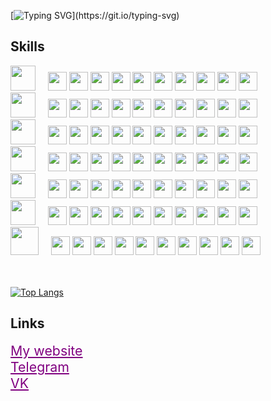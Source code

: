 

[![Typing SVG](http://readme-typing-svg.herokuapp.com?font=Source+Code+Pro&pause=1000&color=58A6FFFF&width=435&lines=Hi+there,+I'm+Danil+(%E3%82%B7_+_)%E3%82%B7)](https://git.io/typing-svg)

## Skills 

<div class="badges">
  <div class="HTML" style="display: inline !important">
    <img style="width:40px;" src="https://cdn.jsdelivr.net/gh/devicons/devicon/icons/html5/html5-plain-wordmark.svg" /> &nbsp &nbsp
        <img style="width:30px;" src="https://www.svgrepo.com/show/513354/star.svg" /> <img style="width:30px;" src="https://www.svgrepo.com/show/513354/star.svg" /> <img style="width:30px;" src="https://www.svgrepo.com/show/513354/star.svg" /> 
        <img style="width:30px;" src="https://www.svgrepo.com/show/513354/star.svg" /> <img style="width:30px;" src="https://www.svgrepo.com/show/513354/star.svg" /> <img style="width:30px;" src="https://www.svgrepo.com/show/513354/star.svg" /> 
        <img style="width:30px;" src="https://www.svgrepo.com/show/513354/star.svg" />  <img style="width:30px;" src="https://www.svgrepo.com/show/513354/star.svg" /> <img style="width:30px;" src="https://yousoro-omedeto.ru/img/svg/star-svgrepo-com.svg" /> 
        <img style="width:30px;" src="https://yousoro-omedeto.ru/img/svg/star-svgrepo-com.svg" />
   
  </div> 
  <div class="CSS">
    <img style="width:40px;" src="https://cdn.jsdelivr.net/gh/devicons/devicon/icons/css3/css3-plain-wordmark.svg" /> &nbsp &nbsp
        <img style="width:30px;" src="https://www.svgrepo.com/show/513354/star.svg" /> <img style="width:30px;" src="https://www.svgrepo.com/show/513354/star.svg" /> <img style="width:30px;" src="https://www.svgrepo.com/show/513354/star.svg" /> 
        <img style="width:30px;" src="https://www.svgrepo.com/show/513354/star.svg" /> <img style="width:30px;" src="https://www.svgrepo.com/show/513354/star.svg" /> <img style="width:30px;" src="https://www.svgrepo.com/show/513354/star.svg" /> 
        <img style="width:30px;" src="https://www.svgrepo.com/show/513354/star.svg" />  <img style="width:30px;" src="https://www.svgrepo.com/show/513354/star.svg" /> <img style="width:30px;" src="https://yousoro-omedeto.ru/img/svg/star-svgrepo-com.svg" /> 
        <img style="width:30px;" src="https://yousoro-omedeto.ru/img/svg/star-svgrepo-com.svg" />
  </div>
  <div class="PHP">
    <img style="width:40px;" src="https://cdn.jsdelivr.net/gh/devicons/devicon/icons/php/php-original.svg" /> &nbsp &nbsp
        <img style="width:30px;" src="https://www.svgrepo.com/show/513354/star.svg" /> <img style="width:30px;" src="https://www.svgrepo.com/show/513354/star.svg" /> <img style="width:30px;" src="https://www.svgrepo.com/show/513354/star.svg" /> 
        <img style="width:30px;" src="https://www.svgrepo.com/show/513354/star.svg" /> <img style="width:30px;" src="https://www.svgrepo.com/show/513354/star.svg" /> <img style="width:30px;" src="https://www.svgrepo.com/show/513354/star.svg" /> 
        <img style="width:30px;" src="https://www.svgrepo.com/show/513354/star.svg" />  <img style="width:30px;" src="https://www.svgrepo.com/show/513354/star.svg" /> <img style="width:30px;" src="https://yousoro-omedeto.ru/img/svg/star-svgrepo-com.svg" /> 
        <img style="width:30px;" src="https://yousoro-omedeto.ru/img/svg/star-svgrepo-com.svg" />
  </div>
  <div class="JS">
    <img style="width:40px;" src="https://cdn.jsdelivr.net/gh/devicons/devicon/icons/javascript/javascript-original.svg" /> &nbsp &nbsp
        <img style="width:30px;" src="https://www.svgrepo.com/show/513354/star.svg" /> <img style="width:30px;" src="https://www.svgrepo.com/show/513354/star.svg" /> <img style="width:30px;" src="https://www.svgrepo.com/show/513354/star.svg" /> 
        <img style="width:30px;" src="https://www.svgrepo.com/show/513354/star.svg" /> <img style="width:30px;" src="https://www.svgrepo.com/show/513354/star.svg" /> <img style="width:30px;" src="https://www.svgrepo.com/show/513354/star.svg" /> 
        <img style="width:30px;" src="https://www.svgrepo.com/show/513354/star.svg" />  <img style="width:30px;" src="https://www.svgrepo.com/show/513354/star.svg" /> <img style="width:30px;" src="https://yousoro-omedeto.ru/img/svg/star-svgrepo-com.svg" /> 
        <img style="width:30px;" src="https://yousoro-omedeto.ru/img/svg/star-svgrepo-com.svg" />
  </div>
  <div class="BASH">
    <img style="width:40px;" src="https://cdn.jsdelivr.net/gh/devicons/devicon/icons/bash/bash-original.svg" />  &nbsp &nbsp
        <img style="width:30px;" src="https://www.svgrepo.com/show/513354/star.svg" /> <img style="width:30px;" src="https://www.svgrepo.com/show/513354/star.svg" /> <img style="width:30px;" src="https://www.svgrepo.com/show/513354/star.svg" /> 
        <img style="width:30px;" src="https://www.svgrepo.com/show/513354/star.svg" /> <img style="width:30px;" src="https://www.svgrepo.com/show/513354/star.svg" /> <img style="width:30px;" src="https://yousoro-omedeto.ru/img/svg/star-svgrepo-com.svg" />
        <img style="width:30px;" src="https://yousoro-omedeto.ru/img/svg/star-svgrepo-com.svg" /> <img style="width:30px;" src="https://yousoro-omedeto.ru/img/svg/star-svgrepo-com.svg" /> <img style="width:30px;" src="https://yousoro-omedeto.ru/img/svg/star-svgrepo-com.svg" />
        <img style="width:30px;" src="https://yousoro-omedeto.ru/img/svg/star-svgrepo-com.svg" />
  </div>
  <div class="GIT">
    <img style="width:40px;" src="https://cdn.jsdelivr.net/gh/devicons/devicon/icons/git/git-original.svg" /> &nbsp &nbsp
        <img style="width:30px;" src="https://www.svgrepo.com/show/513354/star.svg" /> <img style="width:30px;" src="https://www.svgrepo.com/show/513354/star.svg" /> <img style="width:30px;" src="https://www.svgrepo.com/show/513354/star.svg" /> 
        <img style="width:30px;" src="https://www.svgrepo.com/show/513354/star.svg" /> <img style="width:30px;" src="https://www.svgrepo.com/show/513354/star.svg" /> <img style="width:30px;" src="https://www.svgrepo.com/show/513354/star.svg" /> 
        <img style="width:30px;" src="https://www.svgrepo.com/show/513354/star.svg" />  <img style="width:30px;" src="https://yousoro-omedeto.ru/img/svg/star-svgrepo-com.svg" /> <img style="width:30px;" src="https://yousoro-omedeto.ru/img/svg/star-svgrepo-com.svg" />
        <img style="width:30px;" src="https://yousoro-omedeto.ru/img/svg/star-svgrepo-com.svg" />
  </div>
  <div class="MYSQL">
    <img style="width:45px;" src="https://www.svgrepo.com/show/303251/mysql-logo.svg" />    &nbsp &nbsp
        <img style="width:30px;" src="https://www.svgrepo.com/show/513354/star.svg" /> <img style="width:30px;" src="https://www.svgrepo.com/show/513354/star.svg" /> <img style="width:30px;" src="https://www.svgrepo.com/show/513354/star.svg" /> 
        <img style="width:30px;" src="https://www.svgrepo.com/show/513354/star.svg" /> <img style="width:30px;" src="https://www.svgrepo.com/show/513354/star.svg" /> <img style="width:30px;" src="https://www.svgrepo.com/show/513354/star.svg" /> 
        <img style="width:30px;" src="https://www.svgrepo.com/show/513354/star.svg" />  <img style="width:30px;" src="https://www.svgrepo.com/show/513354/star.svg" /> <img style="width:30px;" src="https://yousoro-omedeto.ru/img/svg/star-svgrepo-com.svg" /> 
        <img style="width:30px;" src="https://yousoro-omedeto.ru/img/svg/star-svgrepo-com.svg" />
  </div>
 </div>

<br>
<br>

[![Top Langs](https://github-readme-stats.vercel.app/api/top-langs/?username=MartiAble&layout=compact)](https://github.com/anuraghazra/github-readme-stats)
          
## Links

<a href="yousoro-omedeto.ru" style="font-size: 16pt; color: purple;">My website</a> <br>
<a href="t.me/yousoro_omedeto" style="font-size: 16pt; color: purple;">Telegram</a> <br>
<a href="vk.com/yousoro_omedeto" style="font-size: 16pt; color: purple;">VK</a>
<!--
**MartiAble/MartiAble** is a ✨ _special_ ✨ repository because its `README.md` (this file) appears on your GitHub profile.

Here are some ideas to get you started:

- 🔭 I’m currently working on ...
- 🌱 I’m currently learning ...
- 👯 I’m looking to collaborate on ...
- 🤔 I’m looking for help with ...
- 💬 Ask me about ...
- 📫 How to reach me: ...
- 😄 Pronouns: ...
- ⚡ Fun fact: ...
-->
